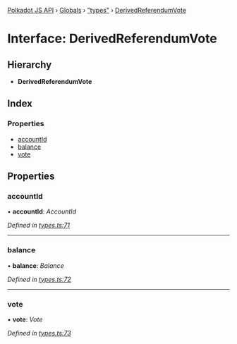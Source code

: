 [Polkadot JS API](../README.md) › [Globals](../globals.md) › ["types"](../modules/_types_.md) › [DerivedReferendumVote](_types_.derivedreferendumvote.md)

# Interface: DerivedReferendumVote

## Hierarchy

* **DerivedReferendumVote**

## Index

### Properties

* [accountId](_types_.derivedreferendumvote.md#accountid)
* [balance](_types_.derivedreferendumvote.md#balance)
* [vote](_types_.derivedreferendumvote.md#vote)

## Properties

###  accountId

• **accountId**: *AccountId*

*Defined in [types.ts:71](https://github.com/polkadot-js/api/blob/8379689eaa/packages/api-derive/src/types.ts#L71)*

___

###  balance

• **balance**: *Balance*

*Defined in [types.ts:72](https://github.com/polkadot-js/api/blob/8379689eaa/packages/api-derive/src/types.ts#L72)*

___

###  vote

• **vote**: *Vote*

*Defined in [types.ts:73](https://github.com/polkadot-js/api/blob/8379689eaa/packages/api-derive/src/types.ts#L73)*
